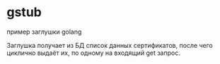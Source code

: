 # gstub
пример заглушки golang

Заглушка получает из БД список данных сертификатов, 
после чего циклично выдаёт их, по одному на входящий get запрос.
